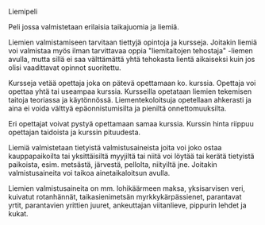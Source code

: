 Liemipeli

Peli jossa valmistetaan erilaisia taikajuomia ja liemiä.

Liemien valmistamiseen tarvitaan tiettyjä opintoja ja kursseja. Joitakin liemiä voi valmistaa
myös ilman tarvittavaa oppia "liemitaitojen tehostaja" -liemen avulla, mutta sillä ei saa välttämättä
yhtä tehokasta lientä aikaiseksi kuin jos olisi vaadittavat opinnot suoritettu.

Kursseja vetää opettaja joka on pätevä opettamaan ko. kurssia. Opettaja voi opettaa yhtä tai useampaa 
kurssia. Kursseilla opetataan liemien tekemisen taitoja teoriassa ja käytönnössä. Liementekoloitsuja 
opetellaan ahkerasti ja aina ei voida välttyä epäonnistumisilta ja pieniltä onnettomuuksilta.

Eri opettajat voivat pystyä opettamaan samaa kurssia. Kurssin hinta riippuu opettajan taidoista ja kurssin
pituudesta.

Liemiä valmistetaan tietyistä valmistusaineista joita voi joko ostaa kauppapaikoilta tai 
yksittäisiltä myyjiltä tai niitä voi löytää tai kerätä tietyistä paikoista, esim. metsästä, järvestä, 
pellolta, niityiltä jne. Joitakin valmistusaineita voi taikoa ainetaikaloitsun avulla.

Liemien valmistusaineita on mm. lohikäärmeen maksa, yksisarvisen veri, kuivatut rotanhännät, 
taikasienimetsän myrkkykärpässienet, parantavat yrtit, parantavien yrittien juuret, ankeuttajan 
viitanlieve, pippurin lehdet ja kukat. 
